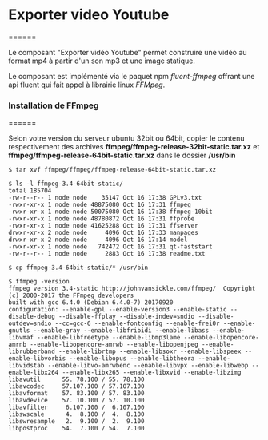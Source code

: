 # Exporter video Youtube
======

Le composant "Exporter vidéo Youtube" permet construire une vidéo au format mp4 à partir d'un son mp3 et une image statique.

Le composant est implémenté via le paquet npm *fluent-ffmpeg* offrant une api fluent qui fait appel à librairie linux *FFMpeg*.



### Installation de FFmpeg
======

Selon votre version du serveur ubuntu 32bit ou 64bit, copier le contenu respectivement des archives **ffmpeg/ffmpeg-release-32bit-static.tar.xz** et **ffmpeg/ffmpeg-release-64bit-static.tar.xz** dans le dossier **/usr/bin**

```
$ tar xvf ffmpeg/ffmpeg/ffmpeg-release-64bit-static.tar.xz

$ ls -l ffmpeg-3.4-64bit-static/
total 185704
-rw-r--r-- 1 node node    35147 Oct 16 17:38 GPLv3.txt
-rwxr-xr-x 1 node node 48875080 Oct 16 17:31 ffmpeg
-rwxr-xr-x 1 node node 50075080 Oct 16 17:38 ffmpeg-10bit
-rwxr-xr-x 1 node node 48780872 Oct 16 17:31 ffprobe
-rwxr-xr-x 1 node node 41625288 Oct 16 17:31 ffserver
drwxr-xr-x 2 node node     4096 Oct 16 17:33 manpages
drwxr-xr-x 2 node node     4096 Oct 16 17:14 model
-rwxr-xr-x 1 node node   742472 Oct 16 17:31 qt-faststart
-rw-r--r-- 1 node node     2883 Oct 16 17:38 readme.txt

$ cp ffmpeg-3.4-64bit-static/* /usr/bin

$ ffmpeg -version
ffmpeg version 3.4-static http://johnvansickle.com/ffmpeg/  Copyright (c) 2000-2017 the FFmpeg developers
built with gcc 6.4.0 (Debian 6.4.0-7) 20170920
configuration: --enable-gpl --enable-version3 --enable-static --disable-debug --disable-ffplay --disable-indev=sndio --disable-outdev=sndio --cc=gcc-6 --enable-fontconfig --enable-frei0r --enable-gnutls --enable-gray --enable-libfribidi --enable-libass --enable-libvmaf --enable-libfreetype --enable-libmp3lame --enable-libopencore-amrnb --enable-libopencore-amrwb --enable-libopenjpeg --enable-librubberband --enable-librtmp --enable-libsoxr --enable-libspeex --enable-libvorbis --enable-libopus --enable-libtheora --enable-libvidstab --enable-libvo-amrwbenc --enable-libvpx --enable-libwebp --enable-libx264 --enable-libx265 --enable-libxvid --enable-libzimg
libavutil      55. 78.100 / 55. 78.100
libavcodec     57.107.100 / 57.107.100
libavformat    57. 83.100 / 57. 83.100
libavdevice    57. 10.100 / 57. 10.100
libavfilter     6.107.100 /  6.107.100
libswscale      4.  8.100 /  4.  8.100
libswresample   2.  9.100 /  2.  9.100
libpostproc    54.  7.100 / 54.  7.100
```
